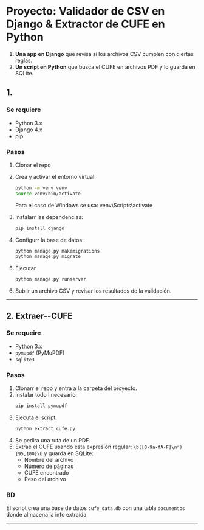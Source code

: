 # Proyecto: Validador de CSV en Django & Extractor de CUFE en Python

1. **Una app en Django** que revisa si los archivos CSV cumplen con ciertas reglas.
2. **Un script en Python** que busca el CUFE en archivos PDF y lo guarda en SQLite.

## 1.
### Se requiere
- Python 3.x
- Django 4.x
- pip

### Pasos
1. Clonar el repo
2. Crea y activar el entorno virtual:
   ```bash
   python -m venv venv
   source venv/bin/activate 
   ```
   Para el caso de Windows se usa: venv\Scripts\activate

3. Instalarr las dependencias:
   ```bash
   pip install django
   ```
4. Configurr la base de datos:
   ```bash
   python manage.py makemigrations
   python manage.py migrate
   ```
5. Ejecutar
   ```bash
   python manage.py runserver
   ```
6. Subiir un archivo CSV y revisar los resultados de la validación.

---

## 2. Extraer--CUFE
### Se requeire
- Python 3.x
- `pymupdf` (PyMuPDF)
- `sqlite3`

### Pasos
1. Clonarr el repo y entra a la carpeta del proyecto.
2. Instalar todo l necesario:
   ```bash
   pip install pymupdf
   ```
3. Ejecuta el script:
   ```bash
   python extract_cufe.py
   ```
4. Se pedira una ruta de un PDF.
5. Extrae el CUFE usando esta expresión regular: `\b([0-9a-fA-F]\n*){95,100}\b` y guarda  en SQLite:
   - Nombre del archivo
   - Número de páginas
   - CUFE encontrado
   - Peso del archivo

### BD
El script crea una base de datos `cufe_data.db` con una tabla `documentos` donde almacena la info extraída.

---

